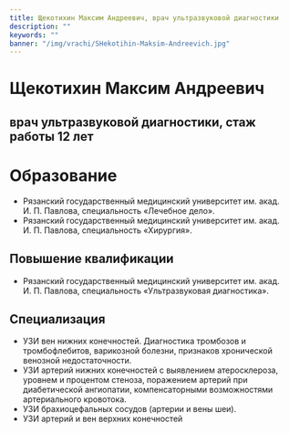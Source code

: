 ```yaml
---
title: Щекотихин Максим Андреевич, врач ультразвуковой диагностики
description: ""
keywords: ""
banner: "/img/vrachi/SHekotihin-Maksim-Andreevich.jpg"
---
```


# Щекотихин Максим Андреевич
## врач ультразвуковой диагностики, стаж работы 12 лет
<!--more-->

# Образование

* Рязанский государственный медицинский университет им. акад. И. П. Павлова, специальность «Лечебное дело».
* Рязанский государственный медицинский университет им. акад. И. П. Павлова, специальность «Хирургия».


## Повышение квалификации

* Рязанский государственный медицинский университет им. акад. И. П. Павлова, специальность «Ультразвуковая диагностика».


## Специализация

* УЗИ вен нижних конечностей. Диагностика тромбозов и тромбофлебитов, варикозной болезни, признаков хронической венозной недостаточности. 
* УЗИ артерий нижних конечностей с выявлением атеросклероза, уровнем и процентом стеноза, поражением артерий при диабетической ангиопатии, компенсаторными возможностями артериального кровотока. 
* УЗИ брахиоцефальных сосудов (артерии и вены шеи).
* УЗИ артерий и вен верхних конечностей